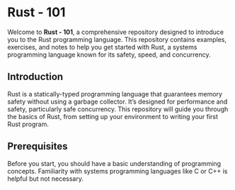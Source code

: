 # Rust - 101

Welcome to **Rust - 101**, a comprehensive repository designed to introduce you to the Rust programming language. This repository contains examples, exercises, and notes to help you get started with Rust, a systems programming language known for its safety, speed, and concurrency.

## Introduction

Rust is a statically-typed programming language that guarantees memory safety without using a garbage collector. It’s designed for performance and safety, particularly safe concurrency. This repository will guide you through the basics of Rust, from setting up your environment to writing your first Rust program.

## Prerequisites

Before you start, you should have a basic understanding of programming concepts. Familiarity with systems programming languages like C or C++ is helpful but not necessary.


